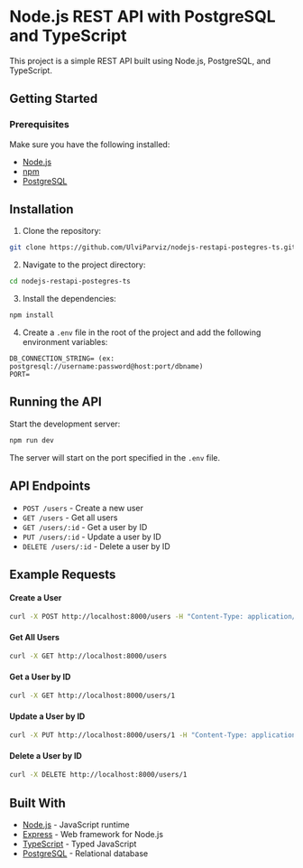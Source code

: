 # Node.js REST API with PostgreSQL and TypeScript

This project is a simple REST API built using Node.js, PostgreSQL, and TypeScript.

## Getting Started

### Prerequisites

Make sure you have the following installed:

- [Node.js](https://nodejs.org/)
- [npm](https://www.npmjs.com/)
- [PostgreSQL](https://www.postgresql.org/)

## Installation

1. Clone the repository:

```bash
git clone https://github.com/UlviParviz/nodejs-restapi-postegres-ts.git
```

2. Navigate to the project directory:

```bash
cd nodejs-restapi-postegres-ts
```

3. Install the dependencies:

```bash
npm install
```

4. Create a `.env` file in the root of the project and add the following environment variables:

```
DB_CONNECTION_STRING= (ex: postgresql://username:password@host:port/dbname)
PORT=
```

## Running the API

Start the development server:

```bash
npm run dev
```

The server will start on the port specified in the `.env` file.

## API Endpoints

- `POST /users` - Create a new user
- `GET /users` - Get all users
- `GET /users/:id` - Get a user by ID
- `PUT /users/:id` - Update a user by ID
- `DELETE /users/:id` - Delete a user by ID

## Example Requests

#### Create a User

```bash
curl -X POST http://localhost:8000/users -H "Content-Type: application/json" -d '{"name":"John Doe","email":"john@example.com"}'
```

#### Get All Users

```bash
curl -X GET http://localhost:8000/users
```

#### Get a User by ID

```bash
curl -X GET http://localhost:8000/users/1
```

#### Update a User by ID

```bash
curl -X PUT http://localhost:8000/users/1 -H "Content-Type: application/json" -d '{"name":"John Smith","email":"johnsmith@example.com"}'
```

#### Delete a User by ID

```bash
curl -X DELETE http://localhost:8000/users/1
```

## Built With

- [Node.js](https://nodejs.org/) - JavaScript runtime
- [Express](https://expressjs.com/) - Web framework for Node.js
- [TypeScript](https://www.typescriptlang.org/) - Typed JavaScript
- [PostgreSQL](https://www.postgresql.org/) - Relational database
